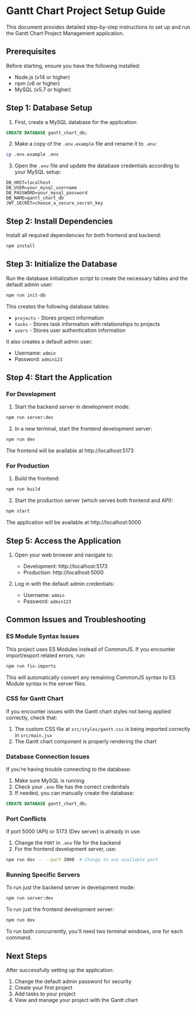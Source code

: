 # Gantt Chart Project Setup Guide

This document provides detailed step-by-step instructions to set up and run the Gantt Chart Project Management application.

## Prerequisites

Before starting, ensure you have the following installed:

- Node.js (v14 or higher)
- npm (v6 or higher)
- MySQL (v5.7 or higher)

## Step 1: Database Setup

1. First, create a MySQL database for the application:

```sql
CREATE DATABASE gantt_chart_db;
```

2. Make a copy of the `.env.example` file and rename it to `.env`:

```bash
cp .env.example .env
```

3. Open the `.env` file and update the database credentials according to your MySQL setup:

```
DB_HOST=localhost
DB_USER=your_mysql_username
DB_PASSWORD=your_mysql_password
DB_NAME=gantt_chart_db
JWT_SECRET=choose_a_secure_secret_key
```

## Step 2: Install Dependencies

Install all required dependencies for both frontend and backend:

```bash
npm install
```

## Step 3: Initialize the Database

Run the database initialization script to create the necessary tables and the default admin user:

```bash
npm run init-db
```

This creates the following database tables:
- `projects` - Stores project information
- `tasks` - Stores task information with relationships to projects
- `users` - Stores user authentication information

It also creates a default admin user:
- Username: `admin`
- Password: `admin123`

## Step 4: Start the Application

### For Development

1. Start the backend server in development mode:

```bash
npm run server:dev
```

2. In a new terminal, start the frontend development server:

```bash
npm run dev
```

The frontend will be available at http://localhost:5173

### For Production

1. Build the frontend:

```bash
npm run build
```

2. Start the production server (which serves both frontend and API):

```bash
npm start
```

The application will be available at http://localhost:5000

## Step 5: Access the Application

1. Open your web browser and navigate to:
   - Development: http://localhost:5173
   - Production: http://localhost:5000

2. Log in with the default admin credentials:
   - Username: `admin`
   - Password: `admin123`

## Common Issues and Troubleshooting

### ES Module Syntax Issues

This project uses ES Modules instead of CommonJS. If you encounter import/export related errors, run:

```bash
npm run fix-imports
```

This will automatically convert any remaining CommonJS syntax to ES Module syntax in the server files.

### CSS for Gantt Chart

If you encounter issues with the Gantt chart styles not being applied correctly, check that:

1. The custom CSS file at `src/styles/gantt.css` is being imported correctly in `src/main.jsx`
2. The Gantt chart component is properly rendering the chart

### Database Connection Issues

If you're having trouble connecting to the database:

1. Make sure MySQL is running
2. Check your `.env` file has the correct credentials
3. If needed, you can manually create the database:

```sql
CREATE DATABASE gantt_chart_db;
```

### Port Conflicts

If port 5000 (API) or 5173 (Dev server) is already in use:

1. Change the `PORT` in `.env` file for the backend
2. For the frontend development server, use:
```bash
npm run dev -- --port 3000  # Change to any available port
```

### Running Specific Servers

To run just the backend server in development mode:

```bash
npm run server:dev
```

To run just the frontend development server:

```bash
npm run dev
```

To run both concurrently, you'll need two terminal windows, one for each command.

## Next Steps

After successfully setting up the application:

1. Change the default admin password for security
2. Create your first project
3. Add tasks to your project
4. View and manage your project with the Gantt chart 